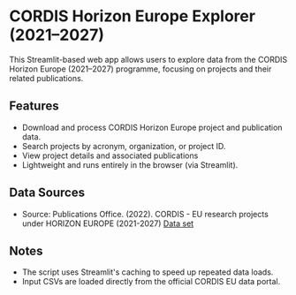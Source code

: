 # CORDIS Horizon Europe Explorer (2021–2027)

This Streamlit-based web app allows users to explore data from the CORDIS Horizon Europe (2021–2027) programme, focusing on projects and their related publications.

## Features

- Download and process CORDIS Horizon Europe project and publication data.
- Search projects by acronym, organization, or project ID.
- View project details and associated publications
- Lightweight and runs entirely in the browser (via Streamlit).

## Data Sources

- Source: Publications Office. (2022). CORDIS - EU research projects under HORIZON EUROPE (2021-2027) [Data set](https://doi.org/10.2906/112117098108/20)

## Notes

- The script uses Streamlit's caching to speed up repeated data loads.
- Input CSVs are loaded directly from the official CORDIS EU data portal.